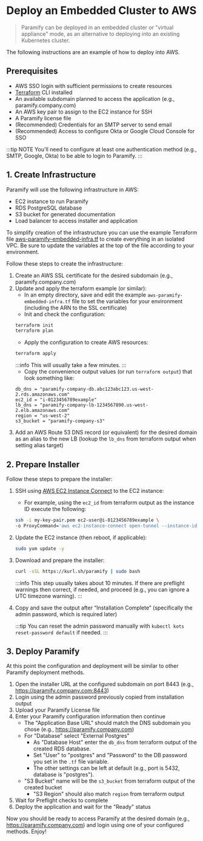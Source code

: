 # Deploy an Embedded Cluster to AWS
> Paramify can be deployed in an embedded cluster or "virtual appliance" mode, as an alternative to deploying into an existing Kubernetes cluster.

<YouTube src="https://www.youtube.com/embed/hHPVGQq-zrA?si=caqQ4So4pJo4pvNF" />

The following instructions are an example of how to deploy into AWS.

## Prerequisites
- AWS SSO login with sufficient permissions to create resources
- [Terraform](https://www.terraform.io/) CLI installed
- An available subdomain planned to access the application (e.g., paramify.company.com)
- An AWS key pair to assign to the EC2 instance for SSH
- A Paramify license file
- (Recommended) Credentials for an SMTP server to send email
- (Recommended) Access to configure Okta or Google Cloud Console for SSO

:::tip NOTE
You'll need to configure at least one authentication method (e.g., SMTP, Google, Okta) to be able to login to Paramify.
:::

## 1. Create Infrastructure
Paramify will use the following infrastructure in AWS:
- EC2 instance to run Paramify
- RDS PostgreSQL database
- S3 bucket for generated documentation
- Load balancer to access installer and application

To simplify creation of the infrastructure you can use the example Terraform file [aws-paramify-embedded-infra.tf](https://github.com/paramify/support/blob/main/aws_embed/aws-paramify-embedded-infra.tf) to create everything in an isolated VPC. Be sure to update the variables at the top of the file according to your environment.

Follow these steps to create the infrastructure:
1. Create an AWS SSL certificate for the desired subdomain (e.g., paramify.company.com)
2. Update and apply the terraform example (or similar):
    - In an empty directory, save and edit the example `aws-paramify-embedded-infra.tf` file to set the variables for your environment (including the ARN to the SSL certificate)
    - Init and check the configuration:
    ```bash
    terraform init
    terraform plan
    ```
    - Apply the configuration to create AWS resources:
    ```bash
    terraform apply
    ```
    :::info
    This will usually take a few minutes.
    :::
    - Copy the convenience output values (or run `terraform output`) that look something like:
    ```
    db_dns = "paramify-company-db.abc123abc123.us-west-2.rds.amazonaws.com"
    ec2_id = "i-0123456789example"
    lb_dns = "paramify-company-lb-1234567890.us-west-2.elb.amazonaws.com"
    region = "us-west-2"
    s3_bucket = "paramify-company-s3"
    ```
3. Add an AWS Route 53 DNS record (or equivalent) for the desired domain as an alias to the new LB (lookup the `lb_dns` from terraform output when setting alias target)


## 2. Prepare Installer
Follow these steps to prepare the installer:
1. SSH using [AWS EC2 Instance Connect](https://docs.aws.amazon.com/AWSEC2/latest/UserGuide/connect-using-eice.html) to the EC2 instance:
    - For example, using the `ec2_id` from terraform output as the instance ID execute the following:
    ```bash
    ssh -i my-key-pair.pem ec2-user@i-0123456789example \
    -o ProxyCommand='aws ec2-instance-connect open-tunnel --instance-id i-0123456789example'
    ```
2. Update the EC2 instance (then reboot, if applicable):
    ```bash
    sudo yum update -y
    ```
3. Download and prepare the installer:
    ```bash
    curl -sSL https://kurl.sh/paramify | sudo bash
    ```
    :::info
    This step usually takes about 10 minutes. If there are preflight warnings then correct, if needed, and proceed (e.g., you can ignore a UTC timezone warning).
    :::
4. Copy and save the output after “Installation Complete” (specifically the admin password, which is required later)

    :::tip
    You can reset the admin password manually with `kubectl kots reset-password default` if needed.
    :::


## 3. Deploy Paramify
At this point the configuration and deployment will be similar to other Paramify deployment methods.

1. Open the installer URL at the configured subdomain on port 8443 (e.g., https://paramify.company.com:8443)
2. Login using the admin password previously copied from installation output
3. Upload your Paramify License file
4. Enter your Paramify configuration information then continue
    - The "Application Base URL" should match the DNS subdomain you chose (e.g., https://paramify.company.com)
    - For "Database" select "External Postgres"
        - As "Database Host" enter the `db_dns` from terraform output of the created RDS database.
        - Set "User" to "postgres" and "Password" to the DB password you set in the `.tf` file variable.
        - The other settings can be left at default (e.g., port is 5432, database is "postgres").
    - "S3 Bucket" name will be the `s3_bucket` from terraform output of the created bucket
        - "S3 Region" should also match `region` from terraform output
5. Wait for Preflight checks to complete
6. Deploy the application and wait for the "Ready" status

Now you should be ready to access Paramify at the desired domain (e.g., https://paramify.company.com) and login using one of your configured methods. Enjoy!
